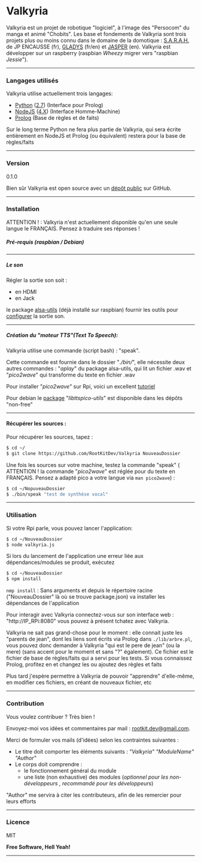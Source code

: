 # Valkyria

Valkyria est un projet de robotique "logiciel", à l'image des "Persocom" du manga et animé "Chobits".
Les base et fondements de Valkyria sont trois projets plus ou moins connu dans le domaine de la domotique :  [S.A.R.A.H.][sarah] de JP ENCAUSSE (fr), [GLADYS][gladys] (fr/en) et [JASPER][jasper] (en). Valkyria est développer sur un raspberry (raspbian *Wheezy* migrer vers "raspbian *Jessie*").

---
### Langages utilisés
Valkyria utilise actuellement trois langages:
 - [Python][py] ([2.7][py2.7]) (Interface pour Prolog)
 - [NodeJS][node] ([4.X][node4]) (Interface Homme-Machine)
 - [Prolog][prolog] (Base de règles et de faits)

Sur le long terme Python ne fera plus partie de Valkyria, qui sera écrite entièrement en NodeJS et Prolog (ou équivalent) restera pour la base de règles/faits

---
### Version
0.1.0

Bien sûr Valkyria est open source avec un [dépôt public][val] sur GitHub.

---
### Installation

ATTENTION ! :
Valkyria n'est actuellement disponible qu'en une seule langue le FRANÇAIS. Pensez à traduire ses réponses !

##### Pré-requis (raspbian / Debian)

---
##### Le son

Régler la sortie son soit :
 - en HDMI
 - en Jack

le package [alsa-utils][pack] (déjà installé sur raspbian) fournir les outils pour [configurer][alsa] la sortie son.

---
##### Création du "moteur TTS"(Text To Speech):
Valkyria utilise une commande (script bash)  : "speak".

Cette commande est fournie dans le dossier "*./bin/*", elle nécessite deux autres commandes : "*aplay*" du package alsa-utils, qui lit un fichier .wav et "*pico2wave*" qui transforme du texte en fichier .wav

Pour installer "*pico2wave*" sur Rpi, voici un excellent [tutoriel][tts]

Pour debian le [package][libpico] "*libttspico-utils*" est disponible dans les dépôts "non-free"

---
#### Récupérer les sources :

Pour récupérer les sources, tapez :
```sh
$ cd ~/
$ git clone https://github.com/RootKitDev/Valkyria NouveauDossier
```
Une fois les sources sur votre machine, testez la commande "speak" ( ATTENTION ! la commande "*pico2wave*" est réglée pour du texte en FRANÇAIS. Pensez a adapté pico a votre langue via ```man pico2wave```) :
```sh
$ cd ~/NopuveauDossier
$ ./bin/speak "test de synthèse vocal" 
```

---
### Utilisation
Si votre Rpi parle, vous pouvez lancer l'application:
```sh
$ cd ~/NouveauDossier
$ node valkyria.js
```
Si lors du lancement de l'application une erreur liée aux dépendances/modules se produit, exécutez
```sh
$ cd ~/NouveauDossier
$ npm install
```
```nmp install``` : Sans arguments et depuis le répertoire racine ("NouveauDossier" là où se trouve package.json) va installer les dépendances de l'application

Pour interagir avec Valkyria connectez-vous sur son interface web : "http://IP_RPi:8080"
vous pouvez à présent tchatez avec Valkyria.

Valkyria ne sait pas grand-chose pour le moment :
elle connait juste les "parents de jean", dont les liens sont écrits via Prolog dans ``./lib/arbre.pl``,
vous pouvez donc demander à Valkyria "qui est le pere de jean" (ou la mere) (sans accent pour le moment et sans "?" également). Ce fichier est le fichier de base de règles/faits qui a servi pour les tests. Si vous connaissez Prolog, profitez en et changez les ou ajoutez des règles et faits

Plus tard j'espère permettre à Valkyria de pouvoir "apprendre" d'elle-même, en modifier ces fichiers, en créant de nouveaux fichier, etc 

---
### Contribution

Vous voulez contribuer ? Très bien !

Envoyez-moi vos idées et commentaires par mail : <rootkit.dev@gmail.com>.

Merci de formuler vos mails (d'idées) selon les contraintes suivantes :

 - Le titre doit comporter les éléments suivants : *"Valkyria" "ModuleName" "Author"*
 - Le corps doit comprendre :
    -  le fonctionnement général du module
    -  une liste (non exhaustive) des modules (*optionnel pour les non-développeurs , recommandé pour les développeurs*)

"Author" me servira à citer les contributeurs, afin de les remercier pour leurs efforts

---
### Licence

MIT

**Free Software, Hell Yeah!**

---

[val]: <https://github.com/RootKitDev/Valkyria>
[git-repo-url]: <https://github.com/joemccann/dillinger.git>
[node.js]: <http://nodejs.org>
[express]: <http://expressjs.com>
[sarah]: <http://news.encausse.net/sarah/>
[gladys]: <http://gladysproject.com>
[jasper]: <https://jasperproject.github.io/>
[node4]: <https://nodejs.org/en/blog/release/v4.0.0/>
[prolog]: <http://www.swi-prolog.org/>
[py]: <https://www.python.org/>
[node]: <https://nodejs.org/en/>
[py2.7]: <https://www.python.org/downloads/>
[alsa]: <http://blog.scphillips.com/posts/2013/01/sound-configuration-on-raspberry-pi-with-alsa/>
[pack]: <https://packages.debian.org/fr/wheezy/libttspico-utils>
[tts]: <http://rpihome.blogspot.fr/2015/02/installing-pico-tts.html>
[libpico]: <https://packages.debian.org/fr/wheezy/libttspico-utils>
